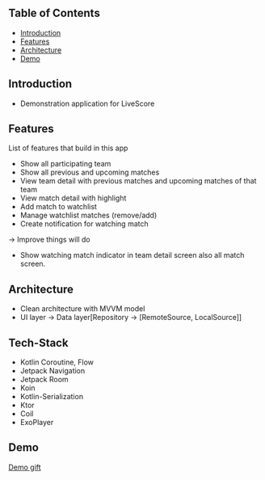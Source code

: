 ## Table of Contents

- [Introduction](#introduction)
- [Features](#features)
- [Architecture](#architecture)
- [Demo](#demo)

## Introduction
- Demonstration application for LiveScore

## Features

List of features that build in this app

* Show all participating team
* Show all previous and upcoming matches
* View team detail with previous matches and upcoming matches of that team
* View match detail with highlight
* Add match to watchlist
* Manage watchlist matches (remove/add)
* Create notification for watching match

-> Improve things will do
* Show watching match indicator in team detail screen also all match screen.

## Architecture

* Clean architecture with MVVM model
* UI layer -> Data layer[Repository -> [RemoteSource, LocalSource]]

## Tech-Stack
* Kotlin Coroutine, Flow 
* Jetpack Navigation
* Jetpack Room
* Koin
* Kotlin-Serialization
* Ktor
* Coil
* ExoPlayer

## Demo
[Demo gift](asset/demo.gif)
